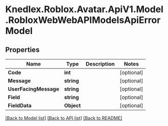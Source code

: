 # Knedlex.Roblox.Avatar.ApiV1.Model.RobloxWebWebAPIModelsApiErrorModel

## Properties

Name | Type | Description | Notes
------------ | ------------- | ------------- | -------------
**Code** | **int** |  | [optional] 
**Message** | **string** |  | [optional] 
**UserFacingMessage** | **string** |  | [optional] 
**Field** | **string** |  | [optional] 
**FieldData** | **Object** |  | [optional] 

[[Back to Model list]](../README.md#documentation-for-models) [[Back to API list]](../README.md#documentation-for-api-endpoints) [[Back to README]](../README.md)

